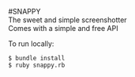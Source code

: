 #SNAPPY  
The sweet and simple screenshotter  
Comes with a simple and free API

To run locally:

```
$ bundle install  
$ ruby snappy.rb  
```
